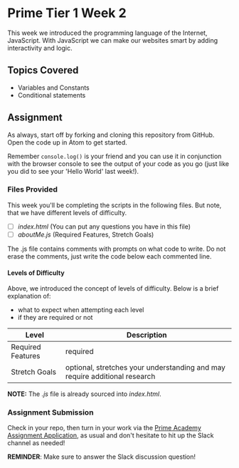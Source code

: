 # Prime Tier 1 Week 2

This week we introduced the programming language of the Internet, JavaScript. With JavaScript we can make our websites smart by adding interactivity and logic.

## Topics Covered
* Variables and Constants
* Conditional statements


## Assignment

As always, start off by forking and cloning this repository from GitHub. Open the code up in Atom to get started.

Remember `console.log()` is your friend and you can use it in conjunction with the browser console to see the output of your code as you go (just like you did to see your 'Hello World' last week!).

### Files Provided

This week you'll be completing the scripts in the following files. But note, that we have different levels of difficulty.

- [ ] *index.html* (You can put any questions you have in this file)
- [ ] *aboutMe.js* (Required Features, Stretch Goals)

The .js file contains comments with prompts on what code to write. Do not erase the comments, just write the code below each commented line.

#### Levels of Difficulty

Above, we introduced the concept of levels of difficulty. Below is a brief explanation of:

* what to expect when attempting each level
* if they are required or not

Level | Description
--- | ---
Required Features | required
Stretch Goals | optional, stretches your understanding and may require additional research

**NOTE:** The *.js* file is already sourced into *index.html*.

### Assignment Submission
Check in your repo, then turn in your work via the <a target="_blank" href="http://www.primeacademy.io/student/assignments">Prime Academy Assignment Application</a>, as usual and don't hesitate to hit up the Slack channel as needed!

**REMINDER**: Make sure to answer the Slack discussion question!
